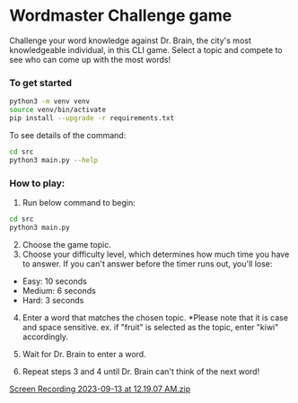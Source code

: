 # Wordmaster Challenge game

Challenge your word knowledge against Dr. Brain, the city's most knowledgeable individual, in this CLI game. Select a topic and compete to see who can come up with the most words!

### To get started

```sh
python3 -m venv venv
source venv/bin/activate
pip install --upgrade -r requirements.txt
```

To see details of the command:

```sh
cd src
python3 main.py --help
```

### How to play:

1. Run below command to begin:

```sh
cd src
python3 main.py
```

2. Choose the game topic.
3. Choose your difficulty level, which determines how much time you have to answer. If you can't answer before the timer runs out, you'll lose:

- Easy: 10 seconds
- Medium: 6 seconds
- Hard: 3 seconds

4. Enter a word that matches the chosen topic. \*Please note that it is case and space sensitive.
   ex. if "fruit" is selected as the topic, enter "kiwi" accordingly.

5. Wait for Dr. Brain to enter a word.
6. Repeat steps 3 and 4 until Dr. Brain can't think of the next word!


[Screen Recording 2023-09-13 at 12.19.07 AM.zip](https://github.com/csa92225/cli-game/files/12593357/Screen.Recording.2023-09-13.at.12.19.07.AM.zip)
